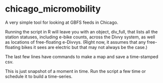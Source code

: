 # chicago_micromobility
A very simple tool for looking at GBFS feeds in Chicago. 

Running the script in R will leave you with an object, div_full, that lists all the station statuses, including e-bike counts, across the Divvy system, as well as locations of free-floating e-Divvys. (Right now, it assumes that any free-floating bikes it sees are electric but that may not always be the case.)

The last few lines have commands to make a map and save a time-stamped csv. 

This is just snapshot of a moment in time. Run the script a few time or schedule it to build a time-series. 
